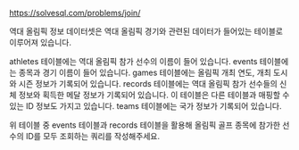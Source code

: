 https://solvesql.com/problems/join/

역대 올림픽 정보 데이터셋은 역대 올림픽 경기와 관련된 데이터가 들어있는 테이블로 이루어져 있습니다.

athletes 테이블에는 역대 올림픽 참가 선수의 이름이 들어 있습니다. events 테이블에는 종목과 경기 이름이 들어 있습니다. games 테이블에는 올림픽 개최 연도, 개최 도시와 시즌 정보가 기록되어 있습니다. records 테이블에는 역대 올림픽 참가 선수들의 신체 정보와 획득한 메달 정보가 기록되어 있습니다. 이 테이블은 다른 테이블과 매핑할 수 있는 ID 정보도 가지고 있습니다. teams 테이블에는 국가 정보가 기록되어 있습니다.

위 테이블 중 events 테이블과 records 테이블을 활용해 올림픽 골프 종목에 참가한 선수의 ID를 모두 조회하는 쿼리를 작성해주세요.

